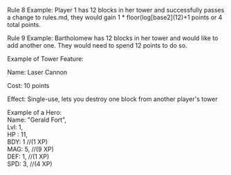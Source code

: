 Rule 8 Example: Player 1 has 12 blocks in her tower and successfully passes a change to rules.md, they would gain 1 * floor(log[base2]\(12)+1 points or 4 total points.

Rule 9 Example: Bartholomew has 12 blocks in her tower and would like to add another one. They would need to spend 12 points to do so.

Example of Tower Feature:

Name: Laser Cannon

Cost: 10 points

Effect: Single-use, lets you destroy one block from another player's tower

Example of a Hero:  
  Name: "Gerald Fort",  
  Lvl: 1,  
  HP : 11,  
  BDY: 1 //(1 XP)  
  MAG: 5, //(9 XP)  
  DEF: 1, //(1 XP)  
  SPD: 3, //(4 XP)  
